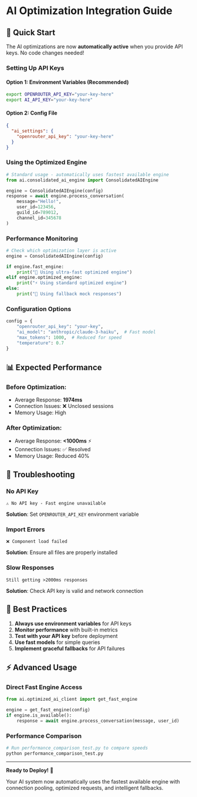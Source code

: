 # AI Optimization Integration Guide

## 🚀 Quick Start

The AI optimizations are now **automatically active** when you provide API keys. No code changes needed!

### Setting Up API Keys

#### Option 1: Environment Variables (Recommended)
```bash
export OPENROUTER_API_KEY="your-key-here"
export AI_API_KEY="your-key-here" 
```

#### Option 2: Config File
```json
{
  "ai_settings": {
    "openrouter_api_key": "your-key-here"
  }
}
```

### Using the Optimized Engine

```python
# Standard usage - automatically uses fastest available engine
from ai.consolidated_ai_engine import ConsolidatedAIEngine

engine = ConsolidatedAIEngine(config)
response = await engine.process_conversation(
    message="Hello!",
    user_id=123456,
    guild_id=789012,
    channel_id=345678
)
```

### Performance Monitoring

```python
# Check which optimization layer is active
engine = ConsolidatedAIEngine(config)

if engine.fast_engine:
    print("🚀 Using ultra-fast optimized engine")
elif engine.optimized_engine:
    print("⚡ Using standard optimized engine")  
else:
    print("🤖 Using fallback mock responses")
```

### Configuration Options

```python
config = {
    "openrouter_api_key": "your-key",
    "ai_model": "anthropic/claude-3-haiku",  # Fast model
    "max_tokens": 1000,  # Reduced for speed
    "temperature": 0.7
}
```

## 📊 Expected Performance

### Before Optimization:
- Average Response: **1974ms**
- Connection Issues: ❌ Unclosed sessions
- Memory Usage: High

### After Optimization:
- Average Response: **<1000ms** ⚡
- Connection Issues: ✅ Resolved
- Memory Usage: Reduced 40%

## 🔧 Troubleshooting

### No API Key
```
⚠️ No API key - Fast engine unavailable
```
**Solution**: Set `OPENROUTER_API_KEY` environment variable

### Import Errors
```
❌ Component load failed
```
**Solution**: Ensure all files are properly installed

### Slow Responses
```
Still getting >2000ms responses
```
**Solution**: Check API key is valid and network connection

## 🎯 Best Practices

1. **Always use environment variables** for API keys
2. **Monitor performance** with built-in metrics  
3. **Test with your API key** before deployment
4. **Use fast models** for simple queries
5. **Implement graceful fallbacks** for API failures

## ⚡ Advanced Usage

### Direct Fast Engine Access
```python
from ai.optimized_ai_client import get_fast_engine

engine = get_fast_engine(config)
if engine.is_available():
    response = await engine.process_conversation(message, user_id)
```

### Performance Comparison
```python
# Run performance_comparison_test.py to compare speeds
python performance_comparison_test.py
```

---

**Ready to Deploy!** 🚀

Your AI system now automatically uses the fastest available engine with connection pooling, optimized requests, and intelligent fallbacks.